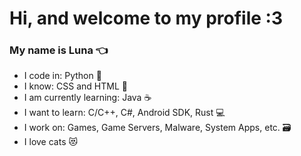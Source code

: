 # Hi, and welcome to my profile :3
### My name is Luna 👈

- I code in: Python 🐍
- I know: CSS and HTML 📄
- I am currently learning: Java ☕
- I want to learn: C/C++, C#, Android SDK, Rust 💻
- I work on: Games, Game Servers, Malware, System Apps, etc. 🗃️
- I love cats 😻
